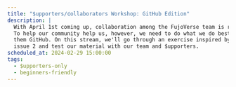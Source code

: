 ```yaml
---
title: "$upporters/¢ollaborators Workshop: GitHub Edition"
description: |
  With April 1st coming up, collaboration among the FujoVerse team is ramping up!
  To help our community help us, however, we need to do what we do best: teach
  them GitHub. On this stream, we'll go through an exercise inspired by FujoGuide
  issue 2 and test our material with our team and $upporters.
scheduled_at: 2024-02-29 15:00:00
tags:
  - $upporters-only
  - beginners-friendly
---
```

